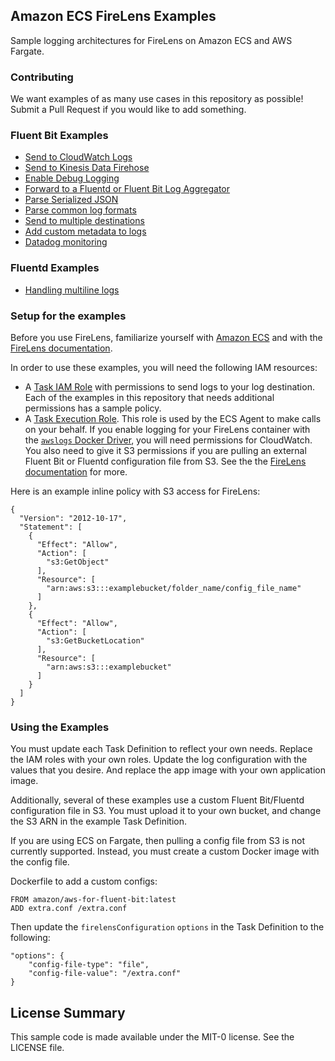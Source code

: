 ## Amazon ECS FireLens Examples

Sample logging architectures for FireLens on Amazon ECS and AWS Fargate.

### Contributing

We want examples of as many use cases in this repository as possible! Submit a Pull Request if you would like to add something.

### Fluent Bit Examples

* [Send to CloudWatch Logs](examples/fluent-bit/cloudwatchlogs)
* [Send to Kinesis Data Firehose](examples/fluent-bit/kinesis-firehose)
* [Enable Debug Logging](examples/fluent-bit/enable-debug-logging)
* [Forward to a Fluentd or Fluent Bit Log Aggregator](examples/fluent-bit/forward-to-aggregator)
* [Parse Serialized JSON](examples/fluent-bit/parse-json)
* [Parse common log formats](examples/fluent-bit/parse-common-log-formats)
* [Send to multiple destinations](examples/fluent-bit/send-to-multiple-destinations)
* [Add custom metadata to logs](examples/fluent-bit/add-keys)
* [Datadog monitoring](examples/fluent-bit/datadog)

### Fluentd Examples

* [Handling multiline logs](examples/fluentd/multiline-logs)

### Setup for the examples

Before you use FireLens, familiarize yourself with [Amazon ECS](https://docs.aws.amazon.com/AmazonECS/latest/developerguide/ECS_GetStarted_EC2.html) and with the [FireLens documentation](https://docs.aws.amazon.com/AmazonECS/latest/developerguide/using_firelens.html).

In order to use these examples, you will need the following IAM resources:
* A [Task IAM Role](https://docs.aws.amazon.com/AmazonECS/latest/developerguide/task-iam-roles.html) with permissions to send logs to your log destination. Each of the examples in this repository that needs additional permissions has a sample policy.
* A [Task Execution Role](https://docs.aws.amazon.com/AmazonECS/latest/developerguide/task_execution_IAM_role.html). This role is used by the ECS Agent to make calls on your behalf. If you enable logging for your FireLens container with the [`awslogs` Docker Driver](https://docs.aws.amazon.com/AmazonECS/latest/developerguide/using_awslogs.html), you will need permissions for CloudWatch. You also need to give it S3 permissions if you are pulling an external Fluent Bit or Fluentd configuration file from S3. See the the [FireLens documentation](https://docs.aws.amazon.com/AmazonECS/latest/developerguide/using_firelens.html) for more.

Here is an example inline policy with S3 access for FireLens:

```
{
  "Version": "2012-10-17",
  "Statement": [
    {
      "Effect": "Allow",
      "Action": [
        "s3:GetObject"
      ],
      "Resource": [
        "arn:aws:s3:::examplebucket/folder_name/config_file_name"
      ]
    },
    {
      "Effect": "Allow",
      "Action": [
        "s3:GetBucketLocation"
      ],
      "Resource": [
        "arn:aws:s3:::examplebucket"
      ]
    }
  ]
}
```

### Using the Examples

You must update each Task Definition to reflect your own needs. Replace the IAM roles with your own roles. Update the log configuration with the values that you desire. And replace the app image with your own application image.

Additionally, several of these examples use a custom Fluent Bit/Fluentd configuration file in S3. You must upload it to your own bucket, and change the S3 ARN in the example Task Definition.

If you are using ECS on Fargate, then pulling a config file from S3 is not currently supported. Instead, you must create a custom Docker image with the config file.

Dockerfile to add a custom configs:
```
FROM amazon/aws-for-fluent-bit:latest
ADD extra.conf /extra.conf
```

Then update the `firelensConfiguration` `options` in the Task Definition to the following:
```
"options": {
    "config-file-type": "file",
    "config-file-value": "/extra.conf"
}
```

## License Summary

This sample code is made available under the MIT-0 license. See the LICENSE file.
